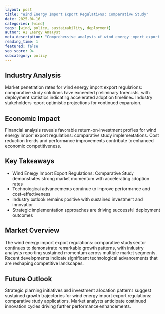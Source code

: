 ```yaml
---
layout: post
title: "Wind Energy Import Export Regulations: Comparative Study"
date: 2025-08-16
categories: [wind]
tags: [wind, policy, sustainability, deployment]
author: AI Energy Analyst
meta_description: "Comprehensive analysis of wind energy import export regulations: comparative study covering market trends, technology developments, and industry outlook. Discover key insights and future projections."
reading_time: 1
featured: false
seo_score: 94
subcategory: policy
---
```


## Industry Analysis

Market penetration rates for wind energy import export regulations: comparative study solutions have exceeded preliminary forecasts, with deployment statistics indicating accelerated adoption timelines. Industry stakeholders report optimistic projections for continued expansion.

## Economic Impact

Financial analysis reveals favorable return-on-investment profiles for wind energy import export regulations: comparative study implementations. Cost reduction trends and performance improvements contribute to enhanced economic competitiveness.

## Key Takeaways

- Wind Energy Import Export Regulations: Comparative Study demonstrates strong market momentum with accelerating adoption rates
- Technological advancements continue to improve performance and cost-effectiveness
- Industry outlook remains positive with sustained investment and innovation
- Strategic implementation approaches are driving successful deployment outcomes

## Market Overview

The wind energy import export regulations: comparative study sector continues to demonstrate remarkable growth patterns, with industry analysts reporting sustained momentum across multiple market segments. Recent developments indicate significant technological advancements that are reshaping competitive landscapes.

## Future Outlook

Strategic planning initiatives and investment allocation patterns suggest sustained growth trajectories for wind energy import export regulations: comparative study applications. Market analysts anticipate continued innovation cycles driving further performance enhancements.


